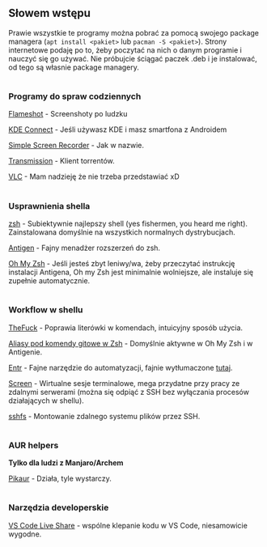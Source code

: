 ## Słowem wstępu

Prawie wszystkie te programy można pobrać za pomocą swojego package managera (`apt install <pakiet>` lub `pacman -S <pakiet>`). Strony internetowe podaję po to, żeby poczytać na nich o danym programie i nauczyć się go używać. Nie próbujcie ściągać paczek .deb i je instalować, od tego są własnie package managery.

#

### Programy do spraw codziennych

[Flameshot](https://flameshot.js.org/#/) - Screenshoty po ludzku

[KDE Connect](https://kdeconnect.kde.org/) - Jeśli używasz KDE i masz smartfona z Androidem

[Simple Screen Recorder](https://www.maartenbaert.be/simplescreenrecorder/) - Jak w nazwie.

[Transmission](https://transmissionbt.com/) - Klient torrentów.

[VLC](https://www.videolan.org/index.html) - Mam nadzieję że nie trzeba przedstawiać xD


#
### Usprawnienia shella

[zsh](https://wiki.archlinux.org/index.php/zsh) - Subiektywnie najlepszy shell (yes fishermen, you heard me right). Zainstalowana domyślnie na wszystkich normalnych dystrybucjach.

[Antigen](https://github.com/zsh-users/antigen) - Fajny menadżer rozszerzeń do zsh.

[Oh My Zsh](https://github.com/ohmyzsh/ohmyzsh) - Jeśli jesteś zbyt leniwy/wa, żeby przeczytać instrukcję instalacji Antigena, Oh my Zsh jest minimalnie wolniejsze, ale instaluje się zupełnie automatycznie.


#
### Workflow w shellu

[TheFuck](https://github.com/nvbn/thefuck) - Poprawia literówki w komendach, intuicyjny sposób użycia.

[Aliasy pod komendy gitowe w Zsh](https://github.com/ohmyzsh/ohmyzsh/wiki/Cheatsheet#git) - Domyślnie aktywne w Oh My Zsh i w Antigenie.

[Entr](http://entrproject.org/) - Fajne narzędzie do automatyzacji, fajnie wytłumaczone [tutaj](https://youtu.be/9KAp_zWeI34).

[Screen](https://linuxize.com/post/how-to-use-linux-screen/) - Wirtualne sesje terminalowe, mega przydatne przy pracy ze zdalnymi serwerami (można się odpiąć z SSH bez wyłączania procesów działających w shellu).

[sshfs](https://github.com/libfuse/sshfs) - Montowanie zdalnego systemu plików przez SSH.


#
### AUR helpers

**Tylko dla ludzi z Manjaro/Archem**

[Pikaur](https://github.com/actionless/pikaur) - Działa, tyle wystarczy.

#
### Narzędzia developerskie

[VS Code Live Share](https://docs.microsoft.com/pl-pl/visualstudio/liveshare/) - wspólne klepanie kodu w VS Code, niesamowicie wygodne.
